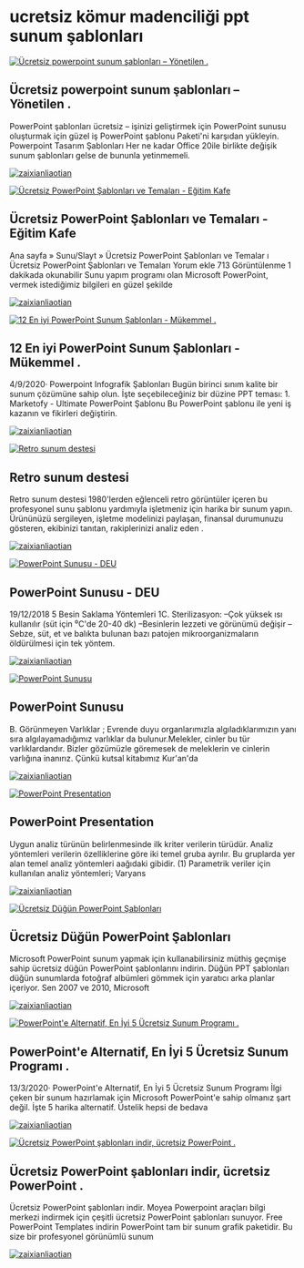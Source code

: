 # ucretsiz kömur madenciliği ppt sunum şablonları
<a href="https://mnn.zoosnet.net/LR/Chatpre.aspx?id=MNN94995150&p=https://topgrinding.com/" target="_blank">![Ücretsiz powerpoint sunum şablonları – Yönetilen .](https://github.com/technlg/images/blob/main/1.jpg)</a>
## Ücretsiz powerpoint sunum şablonları – Yönetilen .
PowerPoint şablonları ücretsiz – işinizi geliştirmek için PowerPoint sunusu oluşturmak için güzel iş PowerPoint şablonu Paketi'ni karşıdan yükleyin. Powerpoint Tasarım Şablonları Her ne kadar Office 20ile birlikte değişik sunum şablonları gelse de bununla yetinmemeli.
<a href="https://mnn.zoosnet.net/LR/Chatpre.aspx?id=MNN94995150&p=https://topgrinding.com/" target="_blank"><img src="https://github.com/technlg/images/raw/main/chat11.jpg" alt="zaixianliaotian"/></a><a href="//whatsapp.shibangsoft.com/WhatsApp.php" ><img src="https://github.com/technlg/images/raw/main/chat11.png" alt=""></a>
<a href="https://mnn.zoosnet.net/LR/Chatpre.aspx?id=MNN94995150&p=https://topgrinding.com/" target="_blank">![Ücretsiz PowerPoint Şablonları ve Temaları - Eğitim Kafe](https://github.com/technlg/images/blob/main/60.jpg)</a>
## Ücretsiz PowerPoint Şablonları ve Temaları - Eğitim Kafe
Ana sayfa » Sunu/Slayt » Ücretsiz PowerPoint Şablonları ve Temalar ı Ücretsiz PowerPoint Şablonları ve Temaları Yorum ekle 713 Görüntülenme 1 dakikada okunabilir Sunu yapım programı olan Microsoft PowerPoint, vermek istediğimiz bilgileri en güzel şekilde 
<a href="https://mnn.zoosnet.net/LR/Chatpre.aspx?id=MNN94995150&p=https://topgrinding.com/" target="_blank"><img src="https://github.com/technlg/images/raw/main/chat11.jpg" alt="zaixianliaotian"/></a><a href="//whatsapp.shibangsoft.com/WhatsApp.php" ><img src="https://github.com/technlg/images/raw/main/chat11.png" alt=""></a>
<a href="https://mnn.zoosnet.net/LR/Chatpre.aspx?id=MNN94995150&p=https://topgrinding.com/" target="_blank">![12 En iyi PowerPoint Sunum Şablonları - Mükemmel .](https://github.com/technlg/images/blob/main/21.jpg)</a>
## 12 En iyi PowerPoint Sunum Şablonları - Mükemmel .
4/9/2020· Powerpoint Infografik Şablonları Bugün birinci sınım kalite bir sunum çözümüne sahip olun. İşte seçebileceğiniz bir düzine PPT teması: 1. Marketofy - Ultimate PowerPoint Şablonu Bu PowerPoint şablonu ile yeni iş kazanın ve fikirleri değiştirin.
<a href="https://mnn.zoosnet.net/LR/Chatpre.aspx?id=MNN94995150&p=https://topgrinding.com/" target="_blank"><img src="https://github.com/technlg/images/raw/main/chat11.jpg" alt="zaixianliaotian"/></a><a href="//whatsapp.shibangsoft.com/WhatsApp.php" ><img src="https://github.com/technlg/images/raw/main/chat11.png" alt=""></a>
<a href="https://mnn.zoosnet.net/LR/Chatpre.aspx?id=MNN94995150&p=https://topgrinding.com/" target="_blank">![Retro sunum destesi](https://github.com/technlg/images/blob/main/56.jpg)</a>
## Retro sunum destesi
Retro sunum destesi 1980'lerden eğlenceli retro görüntüler içeren bu profesyonel sunu şablonu yardımıyla işletmeniz için harika bir sunum yapın. Ürününüzü sergileyen, işletme modelinizi paylaşan, finansal durumunuzu gösteren, ekibinizi tanıtan, rakiplerinizi analiz eden .
<a href="https://mnn.zoosnet.net/LR/Chatpre.aspx?id=MNN94995150&p=https://topgrinding.com/" target="_blank"><img src="https://github.com/technlg/images/raw/main/chat11.jpg" alt="zaixianliaotian"/></a><a href="//whatsapp.shibangsoft.com/WhatsApp.php" ><img src="https://github.com/technlg/images/raw/main/chat11.png" alt=""></a>
<a href="https://mnn.zoosnet.net/LR/Chatpre.aspx?id=MNN94995150&p=https://topgrinding.com/" target="_blank">![PowerPoint Sunusu - DEU](https://github.com/technlg/images/blob/main/56.jpg)</a>
## PowerPoint Sunusu - DEU
19/12/2018 5 Besin Saklama Yöntemleri 1C. Sterilizasyon: –Çok yüksek ısı kullanılır (süt için ⁰C'de 20-40 dk) –Besinlerin lezzeti ve görünümü değişir –Sebze, süt, et ve balıkta bulunan bazı patojen mikroorganizmaların öldürülmesi için tek yöntem.
<a href="https://mnn.zoosnet.net/LR/Chatpre.aspx?id=MNN94995150&p=https://topgrinding.com/" target="_blank"><img src="https://github.com/technlg/images/raw/main/chat11.jpg" alt="zaixianliaotian"/></a><a href="//whatsapp.shibangsoft.com/WhatsApp.php" ><img src="https://github.com/technlg/images/raw/main/chat11.png" alt=""></a>
<a href="https://mnn.zoosnet.net/LR/Chatpre.aspx?id=MNN94995150&p=https://topgrinding.com/" target="_blank">![PowerPoint Sunusu](https://github.com/technlg/images/blob/main/19.jpg)</a>
## PowerPoint Sunusu
B. Görünmeyen Varlıklar ; Evrende duyu organlarımızla algıladıklarımızın yanı sıra algılayamadığımız varlıklar da bulunur.Melekler, cinler bu tür varlıklardandır. Bizler gözümüzle göremesek de meleklerin ve cinlerin varlığına inanırız. Çünkü kutsal kitabımız Kur'an'da 
<a href="https://mnn.zoosnet.net/LR/Chatpre.aspx?id=MNN94995150&p=https://topgrinding.com/" target="_blank"><img src="https://github.com/technlg/images/raw/main/chat11.jpg" alt="zaixianliaotian"/></a><a href="//whatsapp.shibangsoft.com/WhatsApp.php" ><img src="https://github.com/technlg/images/raw/main/chat11.png" alt=""></a>
<a href="https://mnn.zoosnet.net/LR/Chatpre.aspx?id=MNN94995150&p=https://topgrinding.com/" target="_blank">![PowerPoint Presentation](https://github.com/technlg/images/blob/main/51.jpg)</a>
## PowerPoint Presentation
Uygun analiz türünün belirlenmesinde ilk kriter verilerin türüdür. Analiz yöntemleri verilerin özelliklerine göre iki temel gruba ayrılır. Bu gruplarda yer alan temel analiz yöntemleri aağıdaki gibidir. (1) Parametrik veriler için kullanılan analiz yöntemleri; Varyans
<a href="https://mnn.zoosnet.net/LR/Chatpre.aspx?id=MNN94995150&p=https://topgrinding.com/" target="_blank"><img src="https://github.com/technlg/images/raw/main/chat11.jpg" alt="zaixianliaotian"/></a><a href="//whatsapp.shibangsoft.com/WhatsApp.php" ><img src="https://github.com/technlg/images/raw/main/chat11.png" alt=""></a>
<a href="https://mnn.zoosnet.net/LR/Chatpre.aspx?id=MNN94995150&p=https://topgrinding.com/" target="_blank">![Ücretsiz Düğün PowerPoint Şablonları](https://github.com/technlg/images/blob/main/50.jpg)</a>
## Ücretsiz Düğün PowerPoint Şablonları
Microsoft PowerPoint sunum yapmak için kullanabilirsiniz müthiş geçmişe sahip ücretsiz düğün PowerPoint şablonlarını indirin. Düğün PPT şablonları düğün sunumlarda fotoğraf albümleri gömmek için yaratıcı arka planlar içeriyor. Sen 2007 ve 2010, Microsoft 
<a href="https://mnn.zoosnet.net/LR/Chatpre.aspx?id=MNN94995150&p=https://topgrinding.com/" target="_blank"><img src="https://github.com/technlg/images/raw/main/chat11.jpg" alt="zaixianliaotian"/></a><a href="//whatsapp.shibangsoft.com/WhatsApp.php" ><img src="https://github.com/technlg/images/raw/main/chat11.png" alt=""></a>
<a href="https://mnn.zoosnet.net/LR/Chatpre.aspx?id=MNN94995150&p=https://topgrinding.com/" target="_blank">![PowerPoint'e Alternatif, En İyi 5 Ücretsiz Sunum Programı .](https://github.com/technlg/images/blob/main/16.jpg)</a>
## PowerPoint'e Alternatif, En İyi 5 Ücretsiz Sunum Programı .
13/3/2020· PowerPoint'e Alternatif, En İyi 5 Ücretsiz Sunum Programı İlgi çeken bir sunum hazırlamak için Microsoft PowerPoint'e sahip olmanız şart değil. İşte 5 harika alternatif. Üstelik hepsi de bedava
<a href="https://mnn.zoosnet.net/LR/Chatpre.aspx?id=MNN94995150&p=https://topgrinding.com/" target="_blank"><img src="https://github.com/technlg/images/raw/main/chat11.jpg" alt="zaixianliaotian"/></a><a href="//whatsapp.shibangsoft.com/WhatsApp.php" ><img src="https://github.com/technlg/images/raw/main/chat11.png" alt=""></a>
<a href="https://mnn.zoosnet.net/LR/Chatpre.aspx?id=MNN94995150&p=https://topgrinding.com/" target="_blank">![Ücretsiz PowerPoint şablonları indir, ücretsiz PowerPoint .](https://github.com/technlg/images/blob/main/11.jpg)</a>
## Ücretsiz PowerPoint şablonları indir, ücretsiz PowerPoint .
Ücretsiz PowerPoint şablonları indir. Moyea Powerpoint araçları bilgi merkezi indirmek için çeşitli ücretsiz PowerPoint şablonları sunuyor. Free PowerPoint Templates indirin PowerPoint tam bir sunum grafik paketidir. Bu size bir profesyonel görünümlü sunum 
<a href="https://mnn.zoosnet.net/LR/Chatpre.aspx?id=MNN94995150&p=https://topgrinding.com/" target="_blank"><img src="https://github.com/technlg/images/raw/main/chat11.jpg" alt="zaixianliaotian"/></a><a href="//whatsapp.shibangsoft.com/WhatsApp.php" ><img src="https://github.com/technlg/images/raw/main/chat11.png" alt=""></a>
